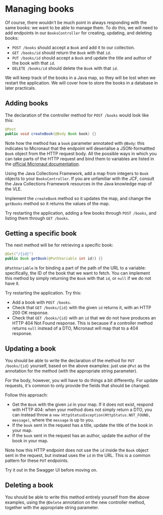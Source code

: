 # Managing books

Of course, there wouldn't be much point in always responding with the same books: we want to be able to manage them.
To do this, we will need to add endpoints in our `BooksController` for creating, updating, and deleting books:

* `POST /books` should accept a `Book` and add it to our collection.
* `GET /books/id` should return the `Book` with that `id`.
* `PUT /books/id` should accept a `Book` and update the title and author of the book with that `id`.
* `DELETE /books/id` should delete the `Book` with that `id`.

We will keep track of the books in a Java map, so they will be lost when we restart the application.
We will cover how to store the books in a database in later practicals.

## Adding books

The declaration of the controller method for `POST /books` would look like this:

```java
@Post
public void createBook(@Body Book book) {}
```

Note how the method has a `book` parameter annotated with `@Body`: this indicates to Micronaut that the endpoint will deserialise a JSON-formattted `Book` object from the HTTP request body.
All the possible ways in which you can take parts of the HTTP request and bind them to variables are listed in the [official Micronaut documentation](https://docs.micronaut.io/4.7.11/guide/#binding).

Using the Java Collections Framework, add a map from integers to `Book` objects to your `BooksController`.
If you are unfamiliar with the JCF, consult the Java Collections Framework resources in the Java knowledge map of the VLE.

Implement the `createBook` method so it updates the map, and change the `getBooks` method so it returns the values of the map.

Try restarting the application, adding a few books through `POST /books`, and listing them through `GET /books`.

## Getting a specific book

The next method will be for retrieving a specific book:

```java
@Get("/{id}")
public Book getBook(@PathVariable int id)) {}
```

`@PathVariable` is for binding a part of the path of the URL to a variable: specifically, the ID of the book that we want to fetch.
You can implement this method by simply returning the `Book` with that `id`, or `null` if we do not have it.

Try restarting the application. Try this:

* Add a book with `POST /books`.
* Check that `GET /books/{id}` with the given `id` returns it, with an HTTP 200 OK response.
* Check that `GET /books/{id}` with an `id` that we do not have produces an HTTP 404 Not Found response.
  This is because if a controller method returns `null` instead of a DTO, Micronaut will map that to a 404 response.

## Updating a book

You should be able to write the declaration of the method for `PUT /books/{id}` yourself, based on the above examples: just use `@Put` as the annotation for the method (with the appropriate string parameter).

For the body, however, you will have to do things a bit differently.
For update requests, it's common to only provide the fields that should be changed.

Follow this approach:

* Get the `Book` with the given `id` in your map. If it does not exist, respond with HTTP 404: when your method does not simply return a DTO, you can instead throw a `new HttpStatusException(HttpStatus.NOT_FOUND, message)`, where the `message` is up to you.
* If the `book` sent in the request has a title, update the title of the book in your map.
* If the `book` sent in the request has an author, update the author of the book in your map.

Note how this HTTP endpoint does not use the `id` inside the `Book` object sent in the request, but instead uses the `id` in the URL. This is a common pattern for these `PUT` endpoints.

Try it out in the Swagger UI before moving on.

## Deleting a book

You should be able to write this method entirely yourself from the above examples, using the `@Delete` annotation on the new controller method, together with the appropriate string parameter.
